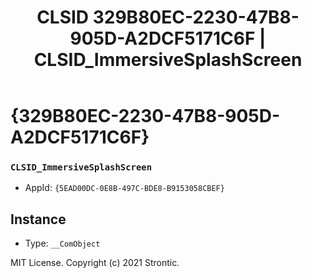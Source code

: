 ﻿---
title: "CLSID 329B80EC-2230-47B8-905D-A2DCF5171C6F | CLSID_ImmersiveSplashScreen"
excerpt: What is COM-Object CLSID 329B80EC-2230-47B8-905D-A2DCF5171C6F?
---

# {329B80EC-2230-47B8-905D-A2DCF5171C6F}

### `CLSID_ImmersiveSplashScreen`
* AppId: `{5EAD00DC-0E8B-497C-BDE8-B9153058CBEF}`

## Instance

* Type: `__ComObject`

MIT License. Copyright (c) 2021 Strontic.


